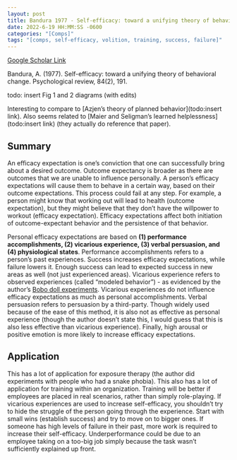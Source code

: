 ```yaml
---
layout: post
title: Bandura 1977 - Self-efficacy: toward a unifying theory of behavioral change
date: 2022-6-19 HH:MM:SS -0600
categories: "[Comps]"
tags: "[comps, self-efficacy, volition, training, success, failure]"
---
```

[Google Scholar Link](https://scholar.google.com/scholar?hl=en&as_sdt=0%2C45&q=bandura+self+efficacy+1977&btnG=)

Bandura, A. (1977). Self-efficacy: toward a unifying theory of behavioral change. Psychological review, 84(2), 191.

todo: insert Fig 1 and 2 diagrams (with edits)

Interesting to compare to [Azjen’s theory of planned behavior](todo:insert link).  Also seems related to [Maier and Seligman’s learned helplessness](todo:insert link) (they actually do reference that paper).

## Summary
An efficacy expectation is one’s conviction that one can successfully bring about a desired outcome.  Outcome expectancy is broader as there are outcomes that we are unable to influence personally.  A person’s efficacy expectations will cause them to behave in a certain way, based on their outcome expectations.  This process could fail at any step.  For example, a person might know that working out will lead to health (outcome expectation), but they might believe that they don’t have the willpower to workout (efficacy expectation).  Efficacy expectations affect both initiation of outcome-expectant behavior and the persistence of that behavior.

Personal efficacy expectations are based on **(1) performance accomplishments, (2) vicarious experience, (3) verbal persuasion, and (4) physiological states**.  Performance accomplishments refers to a person’s past experiences.  Success increases efficacy expectations, while failure lowers it.  Enough success can lead to expected success in new areas as well (not just experienced areas).  Vicarious experience refers to observed experiences (called “modeled behavior”) - as evidenced by the author’s [Bobo doll experiments](https://en.wikipedia.org/wiki/Bobo_doll_experiment).  Vicarious experiences do not influence efficacy expectations as much as personal accomplishments.  Verbal persuasion refers to persuasion by a third-party.  Though widely used because of the ease of this method, it is also not as effective as personal experience (though the author doesn’t state this, I would guess that this is also less effective than vicarious experience).  Finally, high arousal or positive emotion is more likely to increase efficacy expectations.

## Application
This has a lot of application for exposure therapy (the author did experiments with people who had a snake phobia).  This also has a lot of application for training within an organization.  Training will be better if employees are placed in real scenarios, rather than simply role-playing.  If vicarious experiences are used to increase self-efficacy, you shouldn’t try to hide the struggle of the person going through the experience.  Start with small wins (establish success) and try to move on to bigger ones.  If someone has high levels of failure in their past, more work is required to increase their self-efficacy.  Underperformance could be due to an employee taking on a too-big job simply because the task wasn’t sufficiently explained up front.
